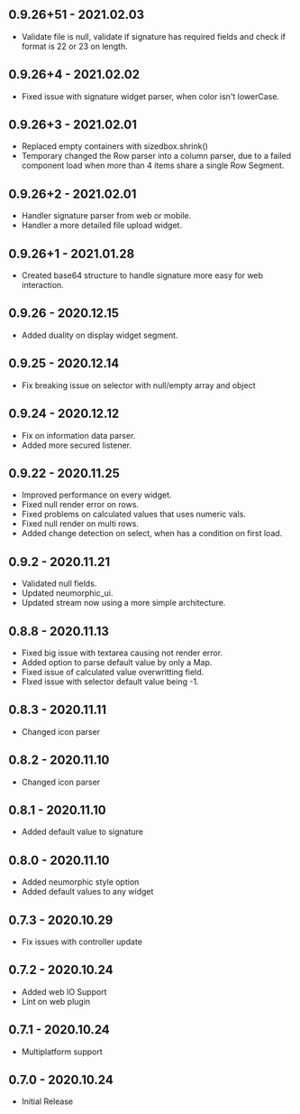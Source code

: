 ## 0.9.26+51 - 2021.02.03
* Validate file is null, validate if signature has required fields and check if format is 22 or 23 on length.

## 0.9.26+4 - 2021.02.02
* Fixed issue with signature widget parser, when color isn't lowerCase.

## 0.9.26+3 - 2021.02.01
* Replaced empty containers with sizedbox.shrink()
* Temporary changed the Row parser into a column parser, due to a failed component load when more than 4 items share a single Row Segment.

## 0.9.26+2 - 2021.02.01
* Handler signature parser from web or mobile.
* Handler a more detailed file upload widget.

## 0.9.26+1 - 2021.01.28
* Created base64 structure to handle signature more easy for web interaction.

## 0.9.26 - 2020.12.15
* Added duality on display widget segment.
## 0.9.25 - 2020.12.14
* Fix breaking issue on selector with null/empty array and object

## 0.9.24 - 2020.12.12
* Fix on information data parser.
* Added more secured listener.

## 0.9.22 - 2020.11.25
* Improved performance on every widget.
* Fixed null render error on rows.
* Fixed problems on calculated values that uses numeric vals.
* Fixed null render on multi rows.
* Added change detection on select, when has a condition on first load.

## 0.9.2 - 2020.11.21
* Validated null fields.
* Updated neumorphic_ui.
* Updated stream now using a more simple architecture.

## 0.8.8 - 2020.11.13
* Fixed big issue with textarea causing not render error.
* Added option to parse default value by only a Map.
* Fixed issue of calculated value overwritting field.
* FIxed issue with selector default value being -1.

## 0.8.3 - 2020.11.11
* Changed icon parser

## 0.8.2 - 2020.11.10
* Changed icon parser

## 0.8.1 - 2020.11.10
* Added default value to signature

## 0.8.0 - 2020.11.10
* Added neumorphic style option
* Added default values to any widget

## 0.7.3 - 2020.10.29
* Fix issues with controller update

## 0.7.2 - 2020.10.24
* Added web IO Support
* Lint on web plugin

## 0.7.1 - 2020.10.24
* Multiplatform support

## 0.7.0 - 2020.10.24
* Initial Release
